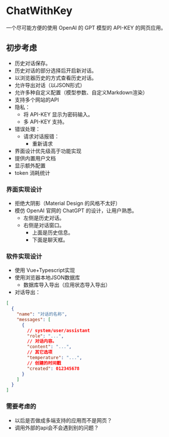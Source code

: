 # ChatWithKey
一个尽可能方便的使用 OpenAI 的 GPT 模型的 API-KEY 的网页应用。
## 初步考虑
* 历史对话保存。
* 历史对话的部分选择后开启新对话。
* 以浏览器历史的方式查看历史对话。
* 允许导出对话（以JSON形式）
* 允许多种自定义配置（模型参数、自定义Markdown渲染）
* 支持多个网站的API
* 隐私：
  * 将 API-KEY 显示为密码输入。
  * 多 API-KEY 支持。
* 错误处理：
  * 请求对话报错：
    * 重新请求
* 界面设计优先级高于功能实现
* 提供内置用户文档
* 显示额外配置
* token 消耗统计
### 界面实现设计
* 拒绝大阴影（Material Design 的风格不太好）
* 模仿 OpenAI 官网的 ChatGPT 的设计，让用户熟悉。
  * 左侧是历史对话。
  * 右侧是对话窗口。
    * 上面是历史信息。
    * 下面是聊天框。
### 软件实现设计
* 使用 Vue+Typescript实现
* 使用浏览器本地JSON数据库
  * 数据库导入导出（应用状态导入导出）
* 对话导出：
```json
[
  {
    "name": "对话的名称",
    "messages": [
      {
        // system/user/assistant
        "role": "...",
        // 对话内容。
        "content": "...",
        // 其它选项
        "temperature": "...",
        // 创建的时间戳
        "created": 012345678
      }
    ]
  }
]
```

### 需要考虑的
* 以后是否做成多端支持的应用而不是网页？
* 调用外部的api会不会遇到别的问题？